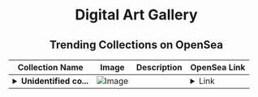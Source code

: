 <div align="center">

# Digital Art Gallery

## Trending Collections on OpenSea

| Collection Name                       | Image                                                                                     | Description                       | OpenSea Link                                                                                          |
|---------------------------------------|-------------------------------------------------------------------------------------------|-----------------------------------|--------------------------------------------------------------------------------------------------------|
| **<details><summary>Unidentified co...</summary>Unidentified contract d3aaac7d-1c56-40ec-9ea0-a5ebc32d6fc3</details>** | ![Image](https://i2.seadn.io/optimism/0x579e4f4a7e577ef5ac6e9221ca8f11dd6d43316d/6404459f0a28661c41bd910f8b5899/e86404459f0a28661c41bd910f8b5899.png?w=200&auto=format) |  | <details><summary>Link</summary>[Unidentified contract d3aaac7d-1c56-40ec-9ea0-a5ebc32d6fc3](https://opensea.io/collection/unidentified-contract-d3aaac7d-1c56-40ec-9ea0-a5eb)</details> |

</div>